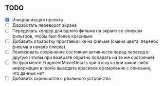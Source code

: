 ## TODO

- [x] Инициализация проекта
- [ ] Доработать переворот экрана
- [ ] Переделать холдер для одного фильма на экране со списком фильтров, чтобы был более красивым
- [ ] Добавить отработку проставки like на фильме (смена цвета, перенос фильма в начало списка)
- [ ] Реализовать сохранение состояния активности перед переход в другую (чтобы при возврате обратно
попадать на то же состояние)
- [ ] Во фрагменте FragmentMovieDetails при отссутствии какой-либо информации в movie выводить 
красивое офомрление с описание, что данных нет
- [ ] Добавить скриншотов с реального устройства